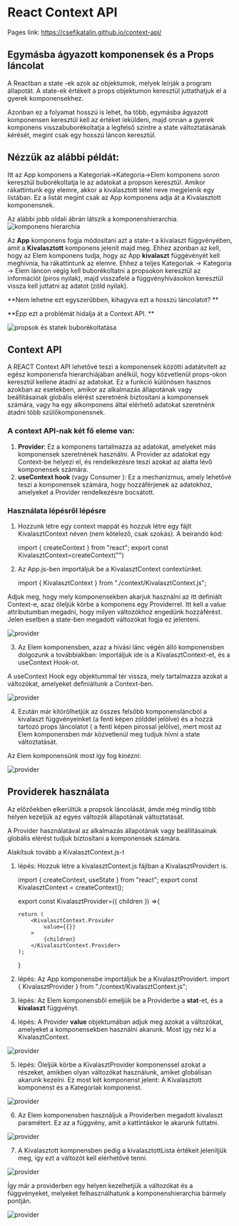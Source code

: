 # React Context API

Pages link: https://csefikatalin.github.io/context-api/

## Egymásba ágyazott komponensek és a Props láncolat

A Reactban a state -ek azok az objektumok, melyek leírják a program állapotát. A state-ek értékeit a props objektumon keresztül juttathatjuk el a gyerek komponensekhez.

Azonban ez a folyamat hosszú is lehet, ha több, egymásba ágyazott komponensen keresztül kell az értéket leküldeni, majd onnan a gyerek komponens visszabuborékoltatja a legfelső szintre a state változtatásának kérését, megint csak egy hosszú láncon keresztül.

## Nézzük az alábbi példát:

Itt az App komponens a Kategoriak->Kategoria->Elem komponens soron keresztül buborékoltatja le az adatokat a propson keresztül. Amikor rákattintunk egy elemre, akkor a kiválasztott tétel neve megjelenik egy listában. Ez a listát megint csak az App komponens adja át a Kivalasztott komponensnek.

Az alábbi jobb oldali ábrán látszik a komponenshierarchia.
<img src="public/kepek/komponenshierarchia.png" alt="komponens hierarchia">

Az **App** komponens fogja módosítani azt a state-t a kivalaszt függvényében, amit a **Kivalasztott** komponens jelenít majd meg. Ehhez azonban az kell, hogy az Elem komponens tudja, hogy az App **kivalaszt** függévényét kell meghívnia, ha rákattintunk az elemre. Ehhez a teljes Kategoriak -> Kategoria -> Elem láncon végig kell buborékoltatni a propsokon keresztül az információt (piros nyilak), majd visszafelé a függvényhívásokon keresztül vissza kell juttatni az adatot (zöld nyilak).

**Nem lehetne ezt egyszerűbben, kihagyva ezt a hosszú láncolatot? **

**Épp ezt a problémát hidalja át a Context API. **

<img src="public/kepek/props_state.PNG" alt="propsok és statek buborékoltatása">

## Context API

A REACT Context API lehetővé teszi a komponensek közötti adatátvitelt az egész komponensfa hierarchiájában anélkül, hogy közvetlenül props-okon keresztül kellene átadni az adatokat. Ez a funkció különösen hasznos azokban az esetekben, amikor az alkalmazás állapotának vagy beállításainak globális elérést szeretnénk biztosítani a komponensek számára, vagy ha egy alkomponens által elérhető adatokat szeretnénk átadni több szülőkomponensnek.

### A context API-nak két fő eleme van: 

1.	**Provider**: Ez a komponens tartalmazza az adatokat, amelyeket más komponensek szeretnének használni. A Provider az adatokat egy Context-be helyezi el, és rendelkezésre teszi azokat az alatta lévő komponensek számára.
2.	**useContext hook** (vagy Consumer ): Ez a mechanizmus, amely lehetővé teszi a komponensek számára, hogy hozzáférjenek az adatokhoz, amelyeket a Provider rendelkezésre bocsátott. 

### Használata lépésről lépésre


1. Hozzunk létre egy context mappát és hozzuk létre egy fájlt KivalasztContext néven  (nem kötelező, csak szokás).  A beírandó kód:
       
    import { createContext } from "react";
    export const KivalasztContext=createContext("")

2. Az App.js-ben importáljuk be a KivalasztContext contextünket.

    import { KivalasztContext } from "./context/KivalasztContext.js";

Adjuk meg, hogy mely komponensekben akarjuk használni az itt definiált Context-e, azaz öleljük körbe a komponens egy Providerrel.
Itt kell a value attributumban megadni, hogy milyen változókhoz engedünk hozzáférést. Jelen esetben a  state-ben megadott változókat fogja ez jelenteni.

<img src="public/kepek/provider.png" alt="provider">
 
3. Az Elem komponensben, azaz a hívási lánc végén álló komponensben dolgozunk a továbbiakban:  importáljuk ide is a KivalasztContext-et, és a useContext Hook-ot.

A useContext Hook egy objektummal tér vissza, mely tartalmazza azokat a változókat, amelyeket definiáltunk a Context-ben.

<img src="public/kepek/useContext.png" alt="provider">
 
4. Ezután már kitörölhetjük az összes felsőbb komponensláncból  a kivalaszt függvényeinket (a fenti képen zölddel jelölve) és a hozzá tartozó props láncolatot ( a fenti képen pirossal jelölve), mert most az Elem komponensben már közvetlenül meg tudjuk hívni a state változtatását.

Az Elem komponensünk most így fog kinézni:

<img src="public/kepek/Elem_koponens_context.PNG" alt="provider">


## Providerek használata

Az előzőekben elkerültük  a propsok láncolását, ámde még mindig több helyen kezeljük az egyes változók állapotának változtatását. 

A Provider használatával   az alkalmazás állapotának vagy beállításainak globális elérést tudjuk biztosítani a komponensek számára.

Alakítsuk tovább a KivalasztContext.js-t

1.	lépés:  Hozzuk létre a kivalasztContext.js fájlban a KivalasztProvidert is.


    import { createContext, useState } from "react";
    export const KivalasztContext = createContext();

    export const  KivalasztProvider=({ children }) =>{
        
        return (
            <KivalasztContext.Provider
                value={{}}
            >
                {children}
            </KivalasztContext.Provider>
        );
    }

2.	lépés: Az App komponensbe importáljuk be a KivalasztProvidert. 
    import { KivalasztProvider } from "./context/KivalasztContext.js";

3.	lépés: Az Elem komponensből emeljük be a Providerbe a **stat**-et, és a **kivalaszt** függvényt. 
4.	lépés: A Provider **value** objektumában adjuk meg azokat a változókat, amelyeket a komponensekben használni akarunk. Most így néz ki a KivalasztContext.

<img src="public/kepek/provider3.png" alt="provider">

5.	lépés: Öleljük körbe a KivalasztProvider komponenssel azokat a részeket, amikben olyan változókat használunk, amiket globálisan akarunk kezelni. Ez most két komponenst jelent: A Kivalasztott komponenst és a Kategoriak komponenst. 

<img src="public/kepek/Provider_app.png" alt="provider">

6.	Az Elem komponensben használjuk a Providerben megadott kivalaszt paramétert. Ez az a függvény, amit a kattintáskor le akarunk futtatni. 

<img src="public/kepek/Elem2.PNG" alt="provider">

7.	A Kivalasztott kompnensben pedig a kivalasztottLista értékeit jelenítjük meg, így ezt a változót kell elérhetővé tenni. 

<img src="public/kepek/kivalasztott2.PNG" alt="provider">

Így már a providerben egy helyen kezelhetjük a változókat és a függvényeket, melyeket felhasználhatunk a komponenshierarchia bármely pontján.

<img src="public/kepek/provider_mukodese.PNG" alt="provider">

